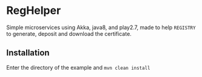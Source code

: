 # RegHelper

Simple microservices using Akka, java8, and play2.7, made to help `REGISTRY` to generate, deposit and download the certificate.


## Installation

Enter the directory of the example and `mvn clean install`